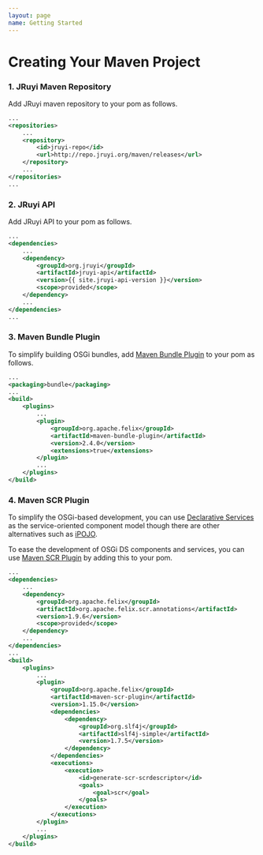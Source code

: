 ```yaml
---
layout: page
name: Getting Started
---
```


# Creating Your Maven Project

### 1. JRuyi Maven Repository

Add JRuyi maven repository to your pom as follows.

```xml
...
<repositories>
	...
	<repository>
		<id>jruyi-repo</id>
		<url>http://repo.jruyi.org/maven/releases</url>
	</repository>
	...
</repositories>
...
```

### 2. JRuyi API

Add JRuyi API to your pom as follows.

```xml
...
<dependencies>
	...
	<dependency>
		<groupId>org.jruyi</groupId>
		<artifactId>jruyi-api</artifactId>
		<version>{{ site.jruyi-api-version }}</version>
		<scope>provided</scope>
	</dependency>
	...
</dependencies>
...
```

### 3. Maven Bundle Plugin

To simplify building OSGi bundles, add [Maven Bundle Plugin](https://cwiki.apache.org/confluence/display/FELIX/Apache+Felix+Maven+Bundle+Plugin+%28BND%29) to your pom as follows.

```xml
...
<packaging>bundle</packaging>
...
<build>
	<plugins>
		...
		<plugin>
			<groupId>org.apache.felix</groupId>
			<artifactId>maven-bundle-plugin</artifactId>
			<version>2.4.0</version>
			<extensions>true</extensions>
		</plugin>
		...
	</plugins>
</build>
```

### 4. Maven SCR Plugin

To simplify the OSGi-based development, you can use [Declarative Services](http://wiki.osgi.org/wiki/Declarative_Services) as the service-oriented component model though there are other alternatives such as [iPOJO](http://felix.apache.org/site/apache-felix-ipojo.html).

To ease the development of OSGi DS components and services, you can use [Maven SCR Plugin](https://cwiki.apache.org/confluence/display/FELIX/Apache+Felix+Maven+SCR+Plugin) by adding this to your pom.

```xml
...
<dependencies>
	...
	<dependency>
		<groupId>org.apache.felix</groupId>
		<artifactId>org.apache.felix.scr.annotations</artifactId>
		<version>1.9.6</version>
		<scope>provided</scope>
	</dependency>
	...
</dependencies>
...
<build>
	<plugins>
		...
		<plugin>
			<groupId>org.apache.felix</groupId>
			<artifactId>maven-scr-plugin</artifactId>
			<version>1.15.0</version>
			<dependencies>
				<dependency>
					<groupId>org.slf4j</groupId>
					<artifactId>slf4j-simple</artifactId>
					<version>1.7.5</version>
				</dependency>
			</dependencies>
			<executions>
				<execution>
					<id>generate-scr-scrdescriptor</id>
					<goals>
						<goal>scr</goal>
					</goals>
				</execution>
			</executions>
		</plugin>
		...
	</plugins>
</build>
```

